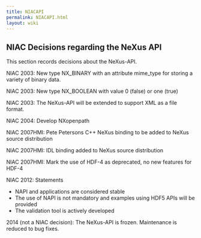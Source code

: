 ```yaml
---
title: NIACAPI
permalink: NIACAPI.html
layout: wiki
---
```


NIAC Decisions regarding the NeXus API
--------------------------------------

This section records decisions about the NeXus-API.

NIAC 2003: New type NX\_BINARY with an attribute mime\_type for storing
a variety of binary data.

NIAC 2003: New type NX\_BOOLEAN with value 0 (false) or one (true)

NIAC 2003: The NeXus-API will be extended to support XML as a file
format.

NIAC 2004: Develop NXopenpath

NIAC 2007HMI: Pete Petersons C++ NeXus binding to be added to NeXus
source distribution

NIAC 2007HMI: IDL binding added to NeXus source distribution

NIAC 2007HMI: Mark the use of HDF-4 as deprecated, no new features for
HDF-4

NIAC 2012: Statements
-   NAPI and applications are considered stable
-   The use of NAPI is not mandatory and examples using HDF5 APIs will
    be provided
-   The validation tool is actively developed


2014 (not a NIAC decision): The NeXus-API is frozen. Maintenance is reduced to bug fixes.

